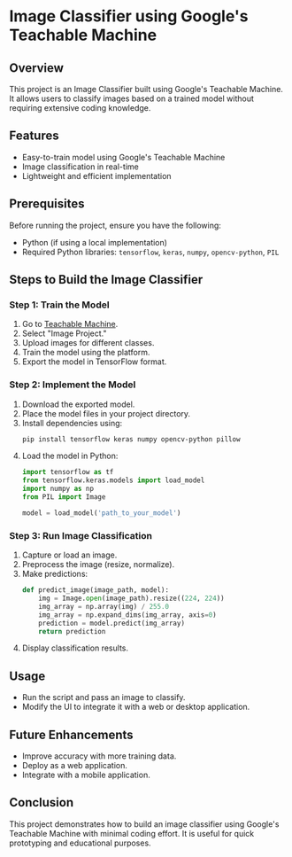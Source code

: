 # Image Classifier using Google's Teachable Machine

## Overview
This project is an Image Classifier built using Google's Teachable Machine. It allows users to classify images based on a trained model without requiring extensive coding knowledge.

## Features
- Easy-to-train model using Google's Teachable Machine
- Image classification in real-time
- Lightweight and efficient implementation

## Prerequisites
Before running the project, ensure you have the following:
- Python (if using a local implementation)
- Required Python libraries: `tensorflow`, `keras`, `numpy`, `opencv-python`, `PIL`

## Steps to Build the Image Classifier

### Step 1: Train the Model
1. Go to [Teachable Machine](https://teachablemachine.withgoogle.com/).
2. Select "Image Project."
3. Upload images for different classes.
4. Train the model using the platform.
5. Export the model in TensorFlow format.

### Step 2: Implement the Model
1. Download the exported model.
2. Place the model files in your project directory.
3. Install dependencies using:
   ```sh
   pip install tensorflow keras numpy opencv-python pillow
   ```
4. Load the model in Python:
   ```python
   import tensorflow as tf
   from tensorflow.keras.models import load_model
   import numpy as np
   from PIL import Image
   
   model = load_model('path_to_your_model')
   ```

### Step 3: Run Image Classification
1. Capture or load an image.
2. Preprocess the image (resize, normalize).
3. Make predictions:
   ```python
   def predict_image(image_path, model):
       img = Image.open(image_path).resize((224, 224))
       img_array = np.array(img) / 255.0
       img_array = np.expand_dims(img_array, axis=0)
       prediction = model.predict(img_array)
       return prediction
   ```
4. Display classification results.

## Usage
- Run the script and pass an image to classify.
- Modify the UI to integrate it with a web or desktop application.

## Future Enhancements
- Improve accuracy with more training data.
- Deploy as a web application.
- Integrate with a mobile application.

## Conclusion
This project demonstrates how to build an image classifier using Google's Teachable Machine with minimal coding effort. It is useful for quick prototyping and educational purposes.

